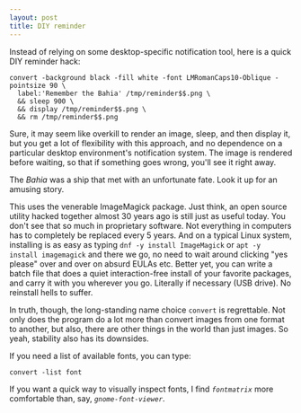 ```yaml
---
layout: post
title: DIY reminder
---
```


Instead of relying on some desktop-specific notification tool, here is a quick
DIY reminder hack:

```
convert -background black -fill white -font LMRomanCaps10-Oblique -pointsize 90 \
  label:'Remember the Bahia' /tmp/reminder$$.png \
  && sleep 900 \
  && display /tmp/reminder$$.png \
  && rm /tmp/reminder$$.png
```

Sure, it may seem like overkill to render an image, sleep, and then display it,
but you get a lot of flexibility with this approach, and no dependence on a
particular desktop environment's notification system.  The image is rendered
before waiting, so that if something goes wrong, you'll see it right away.

The *Bahia* was a ship that met with an unfortunate fate.  Look it up for an
amusing story.

This uses the venerable ImageMagick package.  Just think, an open source
utility hacked together almost 30 years ago is still just as useful today.  You
don't see that so much in proprietary software.  Not everything in computers
has to completely be replaced every 5 years.  And on a typical Linux system,
installing is as easy as typing `dnf -y install ImageMagick` or `apt -y install
imagemagick` and there we go, no need to wait around clicking "yes please"
over and over on absurd EULAs etc.  Better yet, you can write a batch file that
does a quiet interaction-free install of your favorite packages, and carry it
with you wherever you go.  Literally if necessary (USB drive).  No reinstall
hells to suffer.

In truth, though, the long-standing name choice `convert` is regrettable.  Not
only does the program do a lot more than convert images from one format to
another, but also, there are other things in the world than just images.
So yeah, stability also has its downsides.

If you need a list of available fonts, you can type:

```
convert -list font
```

If you want a quick way to visually inspect fonts, I find *`fontmatrix`*
more comfortable than, say, *`gnome-font-viewer`*.
